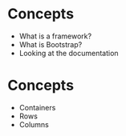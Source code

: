 # Concepts
* What is a framework?
* What is Bootstrap?
* Looking at the documentation
# Concepts
* Containers
* Rows
* Columns